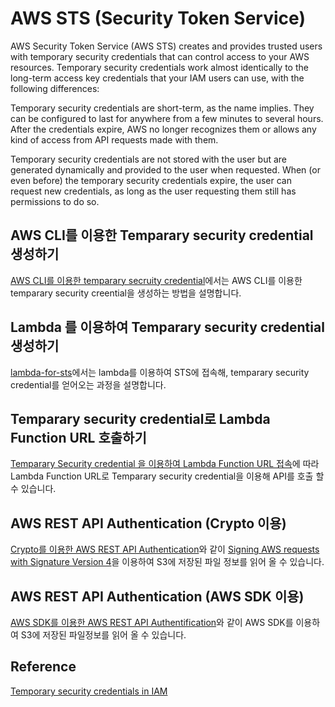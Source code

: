 # AWS STS (Security Token Service)

AWS Security Token Service (AWS STS) creates and provides trusted users with temporary security credentials that can control access to your AWS resources. Temporary security credentials work almost identically to the long-term access key credentials that your IAM users can use, with the following differences:

Temporary security credentials are short-term, as the name implies. They can be configured to last for anywhere from a few minutes to several hours. After the credentials expire, AWS no longer recognizes them or allows any kind of access from API requests made with them.

Temporary security credentials are not stored with the user but are generated dynamically and provided to the user when requested. When (or even before) the temporary security credentials expire, the user can request new credentials, as long as the user requesting them still has permissions to do so.


## AWS CLI를 이용한 Temparary security credential 생성하기 

[AWS CLI를 이용한 temparary secruity credential](https://github.com/kyopark2014/aws-security-token-service/blob/main/credential-using-aws-cli.md)에서는 AWS CLI를 이용한 temparary security creential을 생성하는 방법을 설명합니다. 

## Lambda 를 이용하여 Temparary security credential 생성하기 

[lambda-for-sts](https://github.com/kyopark2014/aws-security-token-service/tree/main/lambda-for-sts)에서는 lambda를 이용하여 STS에 접속해, temparary security credential를 얻어오는 과정을 설명합니다. 

## Temparary security credential로 Lambda Function URL 호출하기 

[Temparary Security credential 을 이용하여 Lambda Function URL 접속](https://github.com/kyopark2014/aws-security-token-service/blob/main/lambda-invation-using-temp-credential.md)에 따라 Lambda Function URL로 Temparary security credential을 이용해 API를 호출 할 수 있습니다.

## AWS REST API Authentication (Crypto 이용)

[Crypto를 이용한 AWS REST API Authentication](https://github.com/kyopark2014/aws-security-token-service/tree/main/lambda-for-authentification-request-using-crypto)와 같이 [Signing AWS requests with Signature Version 4](https://docs.aws.amazon.com/general/latest/gr/sigv4_signing.html)을 이용하여 S3에 저장된 파일 정보를 읽어 올 수 있습니다. 

## AWS REST API Authentication (AWS SDK 이용)

[AWS SDK를 이용한 AWS REST API Authentification](https://github.com/kyopark2014/aws-security-token-service/tree/main/lambda-for-authentification-request-using-sdk)와 같이 AWS SDK를 이용하여 S3에 저장된 파일정보를 읽어 올 수 있습니다.

## Reference

[Temporary security credentials in IAM](https://docs.aws.amazon.com/IAM/latest/UserGuide/id_credentials_temp.html)

